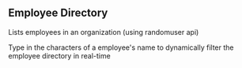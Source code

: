 ## Employee Directory

Lists employees in an organization (using randomuser api)

Type in the characters of a employee's name to dynamically filter the employee directory in real-time


